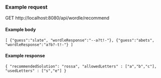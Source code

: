 
### Example request

GET http://localhost:8080/api/wordle/recommend

#### Example body

`[
  {"guess":"slate", "wordleResponse":"--a?t!-"},
  {"guess":"abets", "wordleResponse":"a?b?-t!-"}
]`

#### Example response

`{
  "recommendedSolution": "rossa",
  "allowedLetters" : ["a","b","c"],
  "usedLetters" : ["s","e"]
}`